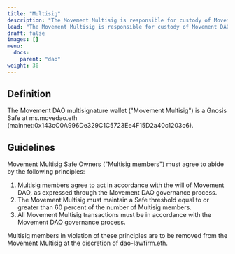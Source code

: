 ```yaml
---
title: "Multisig"
description: "The Movement Multisig is responsible for custody of Movement DAO's treasury and the execution of onchain Movement Multisig actions described in Movement DAO governance proposals."
lead: "The Movement Multisig is responsible for custody of Movement DAO's treasury and the execution of onchain Movement Multisig actions described in Movement DAO governance proposals."
draft: false
images: []
menu:
  docs:
    parent: "dao"
weight: 30
---
```


## Definition

The Movement DAO multisignature wallet ("Movement Multisig") is a Gnosis Safe at ms.movedao.eth (mainnet:0x143cC0A996De329C1C5723Ee4F15D2a40c1203c6). 

## Guidelines

Movement Multisig Safe Owners ("Multisig members") must agree to abide by the following principles:

1. Multisig members agree to act in accordance with the will of Movement DAO, as expressed through the Movement DAO governance process.
2. The Movement Multisig must maintain a Safe threshold equal to or greater than 60 percent of the number of Multisig members.
3. All Movement Multisig transactions must be in accordance with the Movement DAO governance process.

Multisig members in violation of these principles are to be removed from the Movement Multisig at the discretion of dao-lawfirm.eth.
